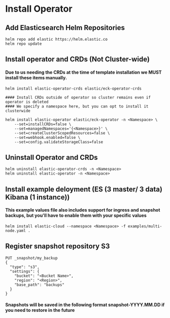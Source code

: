 # Install Operator
## Add Elasticsearch Helm Repositories
```
helm repo add elastic https://helm.elastic.co
helm repo update
```

## Install operator and CRDs (Not Cluster-wide)
#### Due to us needing the CRDs at the time of template installation we MUST install these items manually.
```
helm install elastic-operator-crds elastic/eck-operator-crds
```
```
#### Install CRDs outside of operator so cluster remains even if operator is deleted
#### We specify a namespace here, but you can opt to install it clusterwide

helm install elastic-operator elastic/eck-operator -n <Namespace> \
    --set=installCRDs=false \
    --set=managedNamespaces='{<Namespace>}' \
    --set=createClusterScopedResources=false \
    --set=webhook.enabled=false \
    --set=config.validateStorageClass=false
```

## Uninstall Operator and CRDs
```
helm uninstall elastic-operator-crds -n <Namespace>
helm uninstall elastic-operator -n <Namespace>
```

## Install example deloyment (ES (3 master/ 3 data) Kibana (1 instance))
#### This example values file also includes support for ingress and snapshot backups, but you'll have to enable them with your specific values
```
helm install elastic-cloud --namespace <Namespace> -f examples/multi-node.yaml .
```

## Register snapshot repository S3
```
PUT _snapshot/my_backup
{
  "type": "s3",
  "settings": {
    "bucket": "<Bucket Name>",
    "region": "<Region>",
    "base_path": "backups"
  }
}
```
#### Snapshots will be saved in the following format snapshot-YYYY.MM.DD if you need to restore in the future
